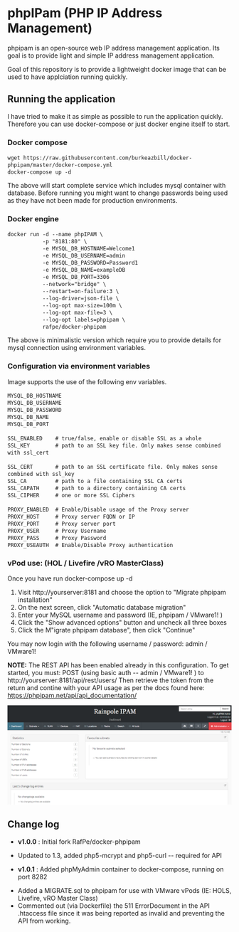 # phpIPam (PHP IP Address Management)
phpipam is an open-source web IP address management application. Its goal is to provide light and simple IP address management application.

Goal of this repository is to provide a lightweight docker image that can be used to have applciation running quickly.

## Running the application
I have tried to make it as simple as possible to run the application quickly. Therefore you can use docker-compose or just docker engine itself to start.

### Docker compose
```
wget https://raw.githubusercontent.com/burkeazbill/docker-phpipam/master/docker-compose.yml
docker-compose up -d
```
The above will start complete service which includes mysql container with database.
Before running you might want to change passwords being used as they have not been made for production environments.

### Docker engine
```
docker run -d --name phpIPAM \
           -p "8181:80" \
           -e MYSQL_DB_HOSTNAME=Welcome1
           -e MYSQL_DB_USERNAME=admin
           -e MYSQL_DB_PASSWORD=Password1
           -e MYSQL_DB_NAME=exampleDB
           -e MYSQL_DB_PORT=3306
           --network="bridge" \
           --restart=on-failure:3 \
           --log-driver=json-file \
           --log-opt max-size=100m \
           --log-opt max-file=3 \
           --log-opt labels=phpipam \
           rafpe/docker-phpipam

```

The above is minimalistic version which require you to provide details for mysql connection using environment variables.


### Configuration via environment variables

Image supports the use of the following env variables.

```shell
MYSQL_DB_HOSTNAME   
MYSQL_DB_USERNAME  
MYSQL_DB_PASSWORD   
MYSQL_DB_NAME        
MYSQL_DB_PORT         

SSL_ENABLED    # true/false, enable or disable SSL as a whole  
SSL_KEY        # path to an SSL key file. Only makes sense combined with ssl_cert  

SSL_CERT       # path to an SSL certificate file. Only makes sense combined with ssl_key  
SSL_CA         # path to a file containing SSL CA certs  
SSL_CAPATH     # path to a directory containing CA certs  
SSL_CIPHER     # one or more SSL Ciphers  

PROXY_ENABLED  # Enable/Disable usage of the Proxy server  
PROXY_HOST     # Proxy server FQDN or IP  
PROXY_PORT     # Proxy server port  
PROXY_USER     # Proxy Username  
PROXY_PASS     # Proxy Password  
PROXY_USEAUTH  # Enable/Disable Proxy authentication  
```
### vPod use: (HOL / Livefire /vRO MasterClass)
Once you have run docker-compose up -d 
1) Visit http://yourserver:8181 and choose the option to "Migrate phpipam installation"
2) On the next screen, click "Automatic database migration"
3) Enter your MySQL username and password (IE, phpipam / VMware1! )
4) Click the "Show advanced options" button and uncheck all three boxes
5) Click the M"igrate phpipam database", then click "Continue"

You may now login with the following username / password: admin / VMware1!

**NOTE:** The REST API has been enabled already in this configuration. To get started, you must:
POST (using basic auth -- admin / VMware1! ) to http://yourserver:8181/api/rest/users/
Then retrieve the token from the return and contine with your API usage as per the docs found here: https://phpipam.net/api/api_documentation/

![PHP IPAM](screenshots/rainpolephpipam.png)

## Change log
* **v1.0.0** : Initial fork RafPe/docker-phpipam
- Updated to 1.3, added php5-mcrypt and php5-curl -- required for API

* **v1.0.1** : Added phpMyAdmin container to docker-compose, running on port 8282
- Added a MIGRATE.sql to phpipam for use with VMware vPods (IE: HOLS, Livefire, vRO Master Class)
- Commented out (via Dockerfile) the 511 ErrorDocument in the API .htaccess file since it was being reported as invalid and preventing the API from working.

